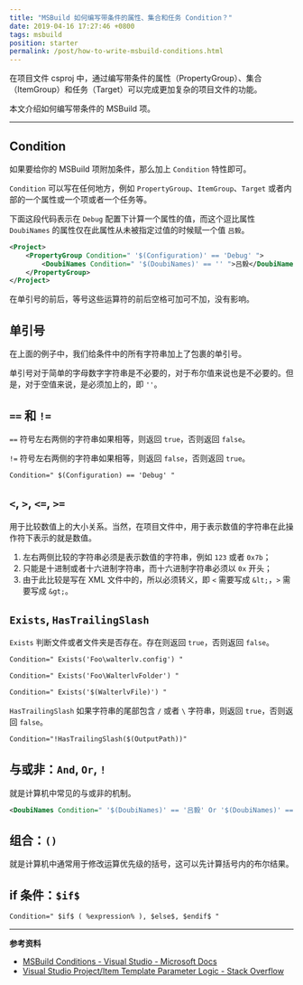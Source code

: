 ```yaml
---
title: "MSBuild 如何编写带条件的属性、集合和任务 Condition？"
date: 2019-04-16 17:27:46 +0800
tags: msbuild
position: starter
permalink: /post/how-to-write-msbuild-conditions.html
---
```


在项目文件 csproj 中，通过编写带条件的属性（PropertyGroup）、集合（ItemGroup）和任务（Target）可以完成更加复杂的项目文件的功能。

本文介绍如何编写带条件的 MSBuild 项。

---

<div id="toc"></div>

## Condition

如果要给你的 MSBuild 项附加条件，那么加上 `Condition` 特性即可。

`Condition` 可以写在任何地方，例如 `PropertyGroup`、`ItemGroup`、`Target` 或者内部的一个属性或一个项或者一个任务等。

下面这段代码表示在 `Debug` 配置下计算一个属性的值，而这个逗比属性 `DoubiNames` 的属性仅在此属性从未被指定过值的时候赋一个值 `吕毅`。

```xml
<Project>
    <PropertyGroup Condition=" '$(Configuration)' == 'Debug' ">
        <DoubiNames Condition=" '$(DoubiNames)' == '' ">吕毅</DoubiNames>
    </PropertyGroup>
</Project>
```

在单引号的前后，等号这些运算符的前后空格可加可不加，没有影响。

## 单引号

在上面的例子中，我们给条件中的所有字符串加上了包裹的单引号。

单引号对于简单的字母数字字符串是不必要的，对于布尔值来说也是不必要的。但是，对于空值来说，是必须加上的，即 `''`。

## `==` 和 `!=`

`==` 符号左右两侧的字符串如果相等，则返回 `true`，否则返回 `false`。

`!=` 符号左右两侧的字符串如果相等，则返回 `false`，否则返回 `true`。

```xml
Condition=" $(Configuration) == 'Debug' "
```

## `<`, `>`, `<=`, `>=`

用于比较数值上的大小关系。当然，在项目文件中，用于表示数值的字符串在此操作符下表示的就是数值。

1. 左右两侧比较的字符串必须是表示数值的字符串，例如 `123` 或者 `0x7b`；
1. 只能是十进制或者十六进制字符串，而十六进制字符串必须以 `0x` 开头；
1. 由于此比较是写在 XML 文件中的，所以必须转义，即 `<` 需要写成 `&lt;`，`>` 需要写成 `&gt;`。

## `Exists`, `HasTrailingSlash`

`Exists` 判断文件或者文件夹是否存在。存在则返回 `true`，否则返回 `false`。

```xml
Condition=" Exists('Foo\walterlv.config') "
```

```xml
Condition=" Exists('Foo\WalterlvFolder') "
```

```xml
Condition=" Exists('$(WalterlvFile)') "
```

`HasTrailingSlash` 如果字符串的尾部包含 `/` 或者 `\` 字符串，则返回 `true`，否则返回 `false`。

```xml
Condition="!HasTrailingSlash($(OutputPath))"
```

## 与或非：`And`, `Or`, `!`

就是计算机中常见的与或非的机制。

```xml
<DoubiNames Condition=" '$(DoubiNames)' == '吕毅' Or '$(DoubiNames)' == '林德熙' ">组队逗比</DoubiNames>
```

## 组合：`()`

就是计算机中通常用于修改运算优先级的括号，这可以先计算括号内的布尔结果。

## if 条件：`$if$`

```xml
Condition=" $if$ ( %expression% ), $else$, $endif$ "
```

---

**参考资料**

- [MSBuild Conditions - Visual Studio - Microsoft Docs](https://docs.microsoft.com/en-us/visualstudio/msbuild/msbuild-conditions)
- [Visual Studio Project/Item Template Parameter Logic - Stack Overflow](https://stackoverflow.com/q/6709057/6233938)

